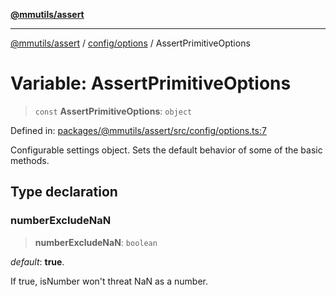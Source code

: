 [**@mmutils/assert**](../../../README.md)

***

[@mmutils/assert](../../../modules.md) / [config/options](../README.md) / AssertPrimitiveOptions

# Variable: AssertPrimitiveOptions

> `const` **AssertPrimitiveOptions**: `object`

Defined in: [packages/@mmutils/assert/src/config/options.ts:7](https://github.com/mastermind-0xff/-mm-monorepo/blob/3e4b2477717eab2e4a04b9b069db2113414b3f32/packages/@mmutils/assert/src/config/options.ts#L7)

Configurable settings object. Sets the default behavior of some of the
basic methods.

## Type declaration

### numberExcludeNaN

> **numberExcludeNaN**: `boolean`

_default_: **true**.

If true, isNumber won't threat NaN as a number.
